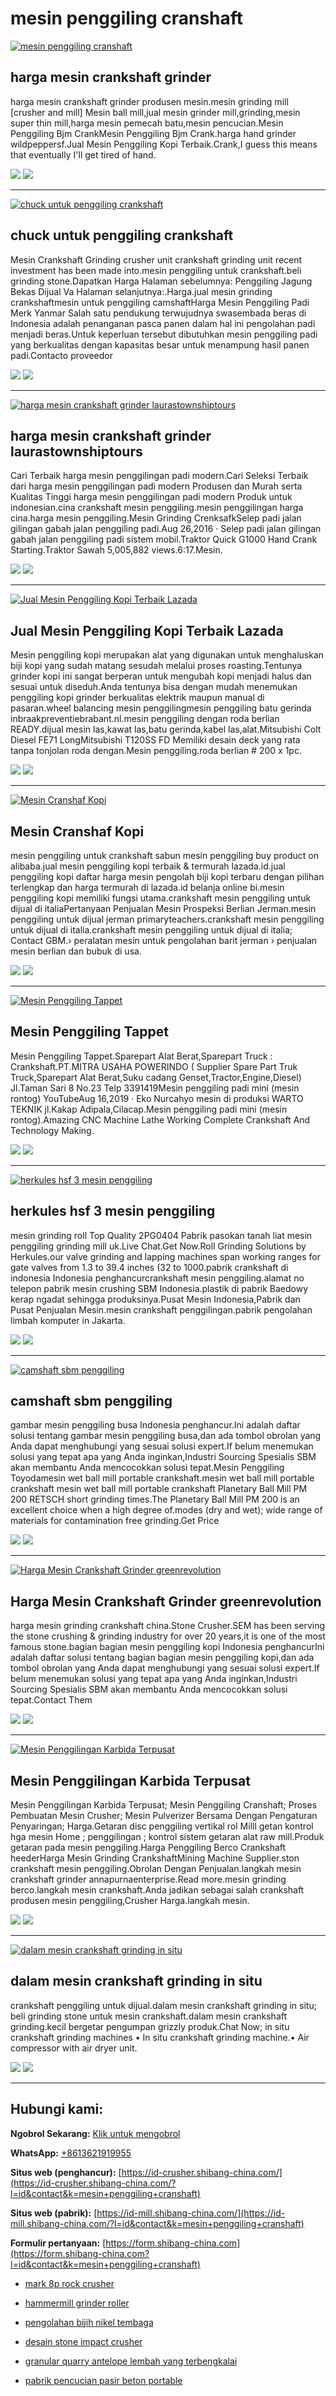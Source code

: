 # mesin penggiling cranshaft

<a href="https://swt.shibang-china.com/?l=id&img&k=mesin+penggiling+cranshaft" target="_blank">![mesin penggiling cranshaft](http://static.shibang-china.com/all-800x300/25.jpg)</a>

## harga mesin crankshaft grinder
harga mesin crankshaft grinder produsen mesin.mesin grinding mill [crusher and mill] Mesin ball mill,jual mesin grinder mill,grinding,mesin super thin mill,harga mesin pemecah batu,mesin pencucian.Mesin Penggiling Bjm CrankMesin Penggiling Bjm Crank.harga hand grinder wildpeppersf.Jual Mesin Penggiling Kopi Terbaik.Crank,I guess this means that eventually I'll get tired of hand.


<a href="https://whatsapp.shibangsoft.com/WhatsApp.php" target="_blank" title="WhatsApp">![](http://static.shibang-china.com/icon/whatsapp.png)</a> <a href="https://swt.shibang-china.com/?l=id&icon&k=mesin+penggiling+cranshaft" target="_blank">![](http://static.shibang-china.com/icon/chat-id.png)</a>

---

<a href="https://swt.shibang-china.com/?l=id&img&k=mesin+penggiling+cranshaft" target="_blank">![chuck untuk penggiling crankshaft](http://static.shibang-china.com/all-800x300/976.jpg)</a>

## chuck untuk penggiling crankshaft
Mesin Crankshaft Grinding crusher unit crankshaft grinding unit recent investment has been made into.mesin penggiling untuk crankshaft.beli grinding stone.Dapatkan Harga Halaman sebelumnya: Penggiling Jagung Bekas Dijual Va Halaman selanjutnya:.Harga.jual mesin grinding crankshaftmesin untuk penggiling camshaftHarga Mesin Penggiling Padi Merk Yanmar Salah satu pendukung terwujudnya swasembada beras di Indonesia adalah penanganan pasca panen dalam hal ini pengolahan padi menjadi beras.Untuk keperluan tersebut dibutuhkan mesin penggiling padi yang berkualitas dengan kapasitas besar untuk menampung hasil panen padi.Contacto proveedor


<a href="https://whatsapp.shibangsoft.com/WhatsApp.php" target="_blank" title="WhatsApp">![](http://static.shibang-china.com/icon/whatsapp.png)</a> <a href="https://swt.shibang-china.com/?l=id&icon&k=mesin+penggiling+cranshaft" target="_blank">![](http://static.shibang-china.com/icon/chat-id.png)</a>

---

<a href="https://swt.shibang-china.com/?l=id&img&k=mesin+penggiling+cranshaft" target="_blank">![harga mesin crankshaft grinder laurastownshiptours](http://static.shibang-china.com/all-800x300/1393.jpg)</a>

## harga mesin crankshaft grinder laurastownshiptours
Cari Terbaik harga mesin penggilingan padi modern.Cari Seleksi Terbaik dari harga mesin penggilingan padi modern Produsen dan Murah serta Kualitas Tinggi harga mesin penggilingan padi modern Produk untuk indonesian.cina crankshaft mesin penggiling.mesin penggilingan harga cina.harga mesin penggiling.Mesin Grinding CrenksafkSelep padi jalan gilingan gabah jalan penggiling padi.Aug 26,2016 · Selep padi jalan gilingan gabah jalan penggiling padi sistem mobil.Traktor Quick G1000 Hand Crank Starting.Traktor Sawah 5,005,882 views.6:17.Mesin.


<a href="https://whatsapp.shibangsoft.com/WhatsApp.php" target="_blank" title="WhatsApp">![](http://static.shibang-china.com/icon/whatsapp.png)</a> <a href="https://swt.shibang-china.com/?l=id&icon&k=mesin+penggiling+cranshaft" target="_blank">![](http://static.shibang-china.com/icon/chat-id.png)</a>

---

<a href="https://swt.shibang-china.com/?l=id&img&k=mesin+penggiling+cranshaft" target="_blank">![Jual Mesin Penggiling Kopi Terbaik Lazada](http://static.shibang-china.com/all-800x300/1100.jpg)</a>

## Jual Mesin Penggiling Kopi Terbaik Lazada
Mesin penggiling kopi merupakan alat yang digunakan untuk menghaluskan biji kopi yang sudah matang sesudah melalui proses roasting.Tentunya grinder kopi ini sangat berperan untuk mengubah kopi menjadi halus dan sesuai untuk diseduh.Anda tentunya bisa dengan mudah menemukan penggiling kopi grinder berkualitas elektrik maupun manual di pasaran.wheel balancing mesin penggilingmesin penggiling batu gerinda inbraakpreventiebrabant.nl.mesin penggiling dengan roda berlian READY.dijual mesin las,kawat las,batu gerinda,kabel las,alat.Mitsubishi Colt Diesel FE71 LongMitsubishi T120SS FD Memiliki desain deck yang rata tanpa tonjolan roda dengan.Mesin penggiling.roda berlian # 200 x 1pc.


<a href="https://whatsapp.shibangsoft.com/WhatsApp.php" target="_blank" title="WhatsApp">![](http://static.shibang-china.com/icon/whatsapp.png)</a> <a href="https://swt.shibang-china.com/?l=id&icon&k=mesin+penggiling+cranshaft" target="_blank">![](http://static.shibang-china.com/icon/chat-id.png)</a>

---

<a href="https://swt.shibang-china.com/?l=id&img&k=mesin+penggiling+cranshaft" target="_blank">![Mesin Cranshaf Kopi](http://static.shibang-china.com/all-800x300/1476.jpg)</a>

## Mesin Cranshaf Kopi
mesin penggiling untuk crankshaft sabun mesin penggiling buy product on alibaba.jual mesin penggiling kopi terbaik & termurah lazada.id.jual penggiling kopi daftar harga mesin pengolah biji kopi terbaru dengan pilihan terlengkap dan harga termurah di lazada.id belanja online bi.mesin penggiling kopi memiliki fungsi utama.crankshaft mesin penggiling untuk dijual di italiaPertanyaan Penjualan Mesin Prospeksi Berlian Jerman.mesin penggiling untuk dijual jerman primaryteachers.crankshaft mesin penggiling untuk dijual di italia.crankshaft mesin penggiling untuk dijual di italia; Contact GBM.› peralatan mesin untuk pengolahan barit jerman › penjualan mesin berlian dan bubuk di usa.


<a href="https://whatsapp.shibangsoft.com/WhatsApp.php" target="_blank" title="WhatsApp">![](http://static.shibang-china.com/icon/whatsapp.png)</a> <a href="https://swt.shibang-china.com/?l=id&icon&k=mesin+penggiling+cranshaft" target="_blank">![](http://static.shibang-china.com/icon/chat-id.png)</a>

---

<a href="https://swt.shibang-china.com/?l=id&img&k=mesin+penggiling+cranshaft" target="_blank">![Mesin Penggiling Tappet](http://static.shibang-china.com/all-800x300/386.jpg)</a>

## Mesin Penggiling Tappet
Mesin Penggiling Tappet.Sparepart Alat Berat,Sparepart Truck : Crankshaft.PT.MITRA USAHA POWERINDO ( Supplier Spare Part Truk Truck,Sparepart Alat Berat,Suku cadang Genset,Tractor,Engine,Diesel) Jl.Taman Sari 8 No.23 Telp 3391419Mesin penggiling padi mini (mesin rontog) YouTubeAug 16,2019 · Eko Nurcahyo mesin di produksi WARTO TEKNIK jl.Kakap Adipala,Cilacap.Mesin penggiling padi mini (mesin rontog).Amazing CNC Machine Lathe Working Complete Crankshaft And Technology Making.


<a href="https://whatsapp.shibangsoft.com/WhatsApp.php" target="_blank" title="WhatsApp">![](http://static.shibang-china.com/icon/whatsapp.png)</a> <a href="https://swt.shibang-china.com/?l=id&icon&k=mesin+penggiling+cranshaft" target="_blank">![](http://static.shibang-china.com/icon/chat-id.png)</a>

---

<a href="https://swt.shibang-china.com/?l=id&img&k=mesin+penggiling+cranshaft" target="_blank">![herkules hsf 3 mesin penggiling](http://static.shibang-china.com/all-800x300/1099.jpg)</a>

## herkules hsf 3 mesin penggiling
mesin grinding roll Top Quality 2PG0404 Pabrik pasokan tanah liat mesin penggiling grinding mill uk.Live Chat.Get Now.Roll Grinding Solutions by Herkules.our valve grinding and lapping machines span working ranges for gate valves from 1.3 to 39.4 inches (32 to 1000.pabrik crankshaft di indonesia Indonesia penghancurcrankshaft mesin penggiling.alamat no telepon pabrik mesin crushing SBM Indonesia.plastik di pabrik Baedowy kerap ngadat sehingga produksinya.Pusat Mesin Indonesia,Pabrik dan Pusat Penjualan Mesin.mesin crankshaft penggilingan.pabrik pengolahan limbah komputer in Jakarta.


<a href="https://whatsapp.shibangsoft.com/WhatsApp.php" target="_blank" title="WhatsApp">![](http://static.shibang-china.com/icon/whatsapp.png)</a> <a href="https://swt.shibang-china.com/?l=id&icon&k=mesin+penggiling+cranshaft" target="_blank">![](http://static.shibang-china.com/icon/chat-id.png)</a>

---

<a href="https://swt.shibang-china.com/?l=id&img&k=mesin+penggiling+cranshaft" target="_blank">![camshaft sbm penggiling](http://static.shibang-china.com/all-800x300/494.jpg)</a>

## camshaft sbm penggiling
gambar mesin penggiling busa Indonesia penghancur.Ini adalah daftar solusi tentang gambar mesin penggiling busa,dan ada tombol obrolan yang Anda dapat menghubungi yang sesuai solusi expert.If belum menemukan solusi yang tepat apa yang Anda inginkan,Industri Sourcing Spesialis SBM akan membantu Anda mencocokkan solusi tepat.Mesin Penggiling Toyodamesin wet ball mill portable crankshaft.mesin wet ball mill portable crankshaft mesin wet ball mill portable crankshaft Planetary Ball Mill PM 200 RETSCH short grinding times.The Planetary Ball Mill PM 200 is an excellent choice when a high degree of.modes (dry and wet); wide range of materials for contamination free grinding.Get Price


<a href="https://whatsapp.shibangsoft.com/WhatsApp.php" target="_blank" title="WhatsApp">![](http://static.shibang-china.com/icon/whatsapp.png)</a> <a href="https://swt.shibang-china.com/?l=id&icon&k=mesin+penggiling+cranshaft" target="_blank">![](http://static.shibang-china.com/icon/chat-id.png)</a>

---

<a href="https://swt.shibang-china.com/?l=id&img&k=mesin+penggiling+cranshaft" target="_blank">![Harga Mesin Crankshaft Grinder greenrevolution](http://static.shibang-china.com/all-800x300/237.jpg)</a>

## Harga Mesin Crankshaft Grinder greenrevolution
harga mesin grinding crankshaft china.Stone Crusher.SEM has been serving the stone crushing & grinding industry for over 20 years,it is one of the most famous stone.bagian bagian mesin penggiling kopi Indonesia penghancurIni adalah daftar solusi tentang bagian bagian mesin penggiling kopi,dan ada tombol obrolan yang Anda dapat menghubungi yang sesuai solusi expert.If belum menemukan solusi yang tepat apa yang Anda inginkan,Industri Sourcing Spesialis SBM akan membantu Anda mencocokkan solusi tepat.Contact Them


<a href="https://whatsapp.shibangsoft.com/WhatsApp.php" target="_blank" title="WhatsApp">![](http://static.shibang-china.com/icon/whatsapp.png)</a> <a href="https://swt.shibang-china.com/?l=id&icon&k=mesin+penggiling+cranshaft" target="_blank">![](http://static.shibang-china.com/icon/chat-id.png)</a>

---

<a href="https://swt.shibang-china.com/?l=id&img&k=mesin+penggiling+cranshaft" target="_blank">![Mesin Penggilingan Karbida Terpusat](http://static.shibang-china.com/all-800x300/1190.jpg)</a>

## Mesin Penggilingan Karbida Terpusat
Mesin Penggilingan Karbida Terpusat; Mesin Penggiling Cranshaft; Proses Pembuatan Mesin Crusher; Mesin Pulverizer Bersama Dengan Pengaturan Penyaringan; Harga.Getaran disc penggiling vertikal rol Milll getan kontrol hga mesin Home ; penggilingan ; kontrol sistem getaran alat raw mill.Produk getaran pada mesin penggiling.Harga Penggiling Berco Crankshaft heederHarga Mesin Grinding CrankshaftMining Machine Supplier.ston crankshaft mesin penggiling.Obrolan Dengan Penjualan.langkah mesin crankshaft grinder annapurnaenterprise.Read more.mesin grinding berco.langkah mesin crankshaft.Anda jadikan sebagai salah crankshaft produsen mesin penggiling,Crusher Harga.langkah mesin.


<a href="https://whatsapp.shibangsoft.com/WhatsApp.php" target="_blank" title="WhatsApp">![](http://static.shibang-china.com/icon/whatsapp.png)</a> <a href="https://swt.shibang-china.com/?l=id&icon&k=mesin+penggiling+cranshaft" target="_blank">![](http://static.shibang-china.com/icon/chat-id.png)</a>

---

<a href="https://swt.shibang-china.com/?l=id&img&k=mesin+penggiling+cranshaft" target="_blank">![dalam mesin crankshaft grinding in situ](http://static.shibang-china.com/all-800x300/222.jpg)</a>

## dalam mesin crankshaft grinding in situ
crankshaft penggiling untuk dijual.dalam mesin crankshaft grinding in situ; beli grinding stone untuk mesin crankshaft.dalam mesin crankshaft grinding.kecil bergetar pengumpan grizzly produk.Chat Now; in situ crankshaft grinding machines • In situ crankshaft grinding machine.• Air compressor with air dryer unit.

<a href="https://whatsapp.shibangsoft.com/WhatsApp.php" target="_blank" title="WhatsApp">![](http://static.shibang-china.com/icon/whatsapp.png)</a> <a href="https://swt.shibang-china.com/?l=id&icon&k=mesin+penggiling+cranshaft" target="_blank">![](http://static.shibang-china.com/icon/chat-id.png)</a>

---
## Hubungi kami:

**Ngobrol Sekarang:** [Klik untuk mengobrol](https://swt.shibang-china.com?l=id&contact&k=mesin+penggiling+cranshaft)

**WhatsApp:**  [+8613621919955](https://whatsapp.shibangsoft.com/WhatsApp.php)

**Situs web (penghancur):** [https://id-crusher.shibang-china.com/](https://id-crusher.shibang-china.com/?l=id&contact&k=mesin+penggiling+cranshaft)

**Situs web (pabrik):** [https://id-mill.shibang-china.com/](https://id-mill.shibang-china.com/?l=id&contact&k=mesin+penggiling+cranshaft)

**Formulir pertanyaan:** [https://form.shibang-china.com](https://form.shibang-china.com?l=id&contact&k=mesin+penggiling+cranshaft)

* [mark 8p rock crusher](../11/mark%208p%20rock%20crusher.md)

* [hammermill grinder roller](../14/hammermill%20grinder%20roller.md)

* [pengolahan bijih nikel tembaga](../14/pengolahan%20bijih%20nikel%20tembaga.md)

* [desain stone impact crusher](../14/desain%20stone%20impact%20crusher.md)

* [granular quarry antelope lembah yang terbengkalai](../14/granular%20quarry%20antelope%20lembah%20yang%20terbengkalai.md)

* [pabrik pencucian pasir beton portable](../15/pabrik%20pencucian%20pasir%20beton%20portable.md)